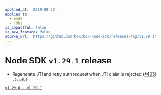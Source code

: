 ```yaml
---
applied_at: '2019-08-22'
applies_to:
  - node
  - sdks
is_impactful: false
is_new_feature: false
source_url: 'https://github.com/box/box-node-sdk/releases/tag/v1.29.1'
---
```


# Node SDK `v1.29.1` release

- Regenerate JTI and retry auth request when JTI claim is rejected ([#405](https://github.com/box/box-node-sdk/pull/405))  [`c0ccdb9`](https://github.com/box/box-node-sdk/commit/c0ccdb9)

[`v1.29.0...v1.29.1`](https://github.com/box/box-node-sdk/compare/`v1.29.0...v1.29.1`)